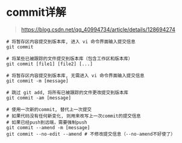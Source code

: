 # commit详解

> <https://blog.csdn.net/qq_40994734/article/details/128694274>

```shell
# 将暂存区内容提交到版本库, 进入 vi 命令界面输入提交信息
git commit

# 将某些已被跟踪的文件提交到版本库（包含工作区和版本库）
git commit [file1] [file2] [...]

# 将暂存区内容提交到版本库, 无需进入 vi 命令界面输入提交信息
git commit -m [message]

# 跳过 git add, 将所有已被跟踪的文件更改提交到版本库
git commit -am [message]

# 使用一次新的commit, 替代上一次提交
# 如果代码没有任何新变化, 则用来改写上一次commit的提交信息
# 如果已经push到远端，需要强制push
git commit --amend -m [message]
git commit --no-edit --amend # 不修改提交信息（--no-amend不好使了）
```
